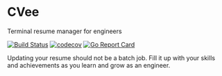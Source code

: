 # CVee
Terminal resume manager for engineers

[![Build Status](https://travis-ci.com/thealamu/cvee.svg?branch=dev)](https://travis-ci.com/thealamu/cvee) [![codecov](https://codecov.io/gh/thealamu/cvee/branch/master/graph/badge.svg)](https://codecov.io/gh/thealamu/cvee) [![Go Report Card](https://goreportcard.com/badge/github.com/thealamu/cvee)](https://goreportcard.com/report/github.com/thealamu/cvee)

Updating your resume should not be a batch job. Fill it up with your skills and achievements as you learn and grow as an engineer.
